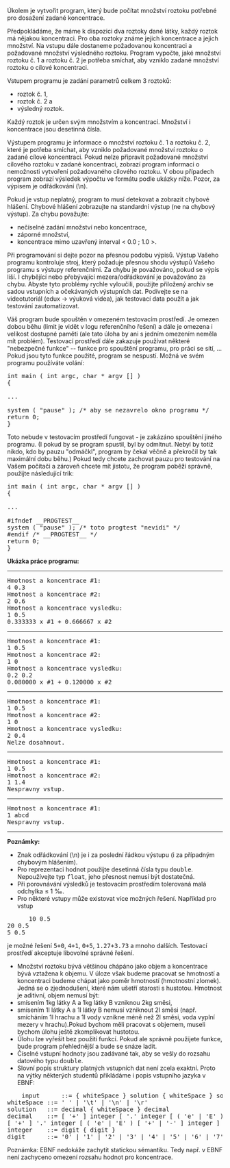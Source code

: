 Úkolem je vytvořit program, který bude počítat množství roztoku potřebné pro dosažení zadané koncentrace.

Předpokládáme, že máme k dispozici dva roztoky dané látky, každý roztok má nějakou koncentraci. Pro oba roztoky známe jejich koncentrace a jejich množství. Na vstupu dále dostaneme požadovanou koncentraci a požadované množství výsledného roztoku. Program vypočte, jaké množství roztoku č. 1 a roztoku č. 2 je potřeba smíchat, aby vzniklo zadané množství roztoku o cílové koncentraci.

Vstupem programu je zadání parametrů celkem 3 roztoků:

*   roztok č. 1,
*   roztok č. 2 a
*   výsledný roztok.

Každý roztok je určen svým množstvím a koncentrací. Množství i koncentrace jsou desetinná čísla.

Výstupem programu je informace o množství roztoku č. 1 a roztoku č. 2, které je potřeba smíchat, aby vzniklo požadované množství roztoku o zadané cílové koncentraci. Pokud nelze připravit požadované množství cílového roztoku v zadané koncentraci, zobrazí program informaci o nemožnosti vytvoření požadovaného cílového roztoku. V obou případech program zobrazí výsledek výpočtu ve formátu podle ukázky níže. Pozor, za výpisem je odřádkování (\n).

Pokud je vstup neplatný, program to musí detekovat a zobrazit chybové hlášení. Chybové hlášení zobrazujte na standardní výstup (ne na chybový výstup). Za chybu považujte:

*   nečíselné zadání množství nebo koncentrace,
*   záporné množství,
*   koncentrace mimo uzavřený interval < 0.0 ; 1.0 >.

Při programování si dejte pozor na přesnou podobu výpisů. Výstup Vašeho programu kontroluje stroj, který požaduje přesnou shodu výstupů Vašeho programu s výstupy referenčními. Za chybu je považováno, pokud se výpis liší. I chybějící nebo přebývající mezera/odřádkování je považováno za chybu. Abyste tyto problémy rychle vyloučili, použijte přiložený archiv se sadou vstupních a očekávaných výstupních dat. Podívejte se na videotutoriál (edux -> výuková videa), jak testovací data použít a jak testování zautomatizovat.

Váš program bude spouštěn v omezeném testovacím prostředí. Je omezen dobou běhu (limit je vidět v logu referenčního řešení) a dále je omezena i velikost dostupné paměti (ale tato úloha by ani s jedním omezením neměla mít problém). Testovací prostředí dále zakazuje používat některé "nebezpečné funkce" -- funkce pro spouštění programu, pro práci se sítí, ... Pokud jsou tyto funkce použité, program se nespustí. Možná ve svém programu používáte volání:

<pre>int main ( int argc, char * argv [] )
{

...

system ( "pause" ); /* aby se nezavrelo okno programu */
return 0;
}
</pre>

Toto nebude v testovacím prostředí fungovat - je zakázáno spouštění jiného programu. (I pokud by se program spustil, byl by odmítnut. Nebyl by totiž nikdo, kdo by pauzu "odmáčkl", program by čekal věčně a překročil by tak maximální dobu běhu.) Pokud tedy chcete zachovat pauzu pro testování na Vašem počítači a zároveň chcete mít jistotu, že program poběží správně, použijte následující trik:

<pre>int main ( int argc, char * argv [] )
{

...

#ifndef __PROGTEST__
system ( "pause" ); /* toto progtest "nevidi" */
#endif /* __PROGTEST__ */
return 0;
}
</pre>

**Ukázka práce programu:**

* * *

<pre>Hmotnost a koncentrace #1:
4 0.3
Hmotnost a koncentrace #2:
2 0.6
Hmotnost a koncentrace vysledku:
1 0.5
0.333333 x #1 + 0.666667 x #2
</pre>

* * *

<pre>Hmotnost a koncentrace #1:
1 0.5
Hmotnost a koncentrace #2:
1 0
Hmotnost a koncentrace vysledku:
0.2 0.2
0.080000 x #1 + 0.120000 x #2
</pre>

* * *

<pre>Hmotnost a koncentrace #1:
1 0.5
Hmotnost a koncentrace #2:
1 0
Hmotnost a koncentrace vysledku:
2 0.4
Nelze dosahnout.
</pre>

* * *

<pre>Hmotnost a koncentrace #1:
1 0.5
Hmotnost a koncentrace #2:
1 1.4
Nespravny vstup.
</pre>

* * *

<pre>Hmotnost a koncentrace #1:
1 abcd
Nespravny vstup.
</pre>

* * *

**Poznámky:**

*   Znak odřádkování (\n) je i za poslední řádkou výstupu (i za případným chybovým hlášením).
*   Pro reprezentaci hodnot použijte desetinná čísla typu <tt>double</tt>. Nepoužívejte typ <tt>float</tt>, jeho přesnost nemusí být dostatečná.
*   Při porovnávání výsledků je testovacím prostředím tolerovaná malá odchylka ≤ 1 ‰.
*   Pro některé vstupy může existovat více možných řešení. Například pro vstup

<pre>      10 0.5
20 0.5
5 0.5
</pre>

je možné řešení <tt>5+0</tt>, <tt>4+1</tt>, <tt>0+5</tt>, <tt>1.27+3.73</tt> a mnoho dalších. Testovací prostředí akceptuje libovolné správné řešení.
*   Množství roztoku bývá většinou chápáno jako objem a koncentrace bývá vztažena k objemu. V úloze však budeme pracovat se hmotností a koncentraci budeme chápat jako poměr hmotností (hmotnostní zlomek). Jedná se o zjednodušení, které nám ušetří starosti s hustotou. Hmotnost je aditivní, objem nemusí být:
*   smísením 1kg látky A a 1kg látky B vzniknou 2kg směsi,
*   smísením 1l látky A a 1l látky B nemusí vzniknout 2l směsi (např. smícháním 1l hrachu a 1l vody vznikne méně než 2l směsi, voda vyplní mezery v hrachu).Pokud bychom měli pracovat s objemem, museli bychom úlohu ještě zkomplikovat hustotou.
*   Úlohu lze vyřešit bez použití funkcí. Pokud ale správně použijete funkce, bude program přehlednější a bude se snáze ladit.
*   Číselné vstupní hodnoty jsou zadávané tak, aby se vešly do rozsahu datového typu <tt>double</tt>.
*   Slovní popis struktury platných vstupních dat není zcela exaktní. Proto na výtky některých studentů přikládáme i popis vstupního jazyka v EBNF:

<pre>    input      ::= { whiteSpace } solution { whiteSpace } solution { whiteSpace } solution { whiteSpace }
whiteSpace ::= ' ' | '\t' | '\n' | '\r'
solution   ::= decimal { whiteSpace } decimal
decimal    ::= [ '+' ] integer [ '.' integer [ ( 'e' | 'E' ) [ '+' | '-' ] integer ] ]  |
[ '+' ] '.' integer [ ( 'e' | 'E' ) [ '+' | '-' ] integer ]
integer    ::= digit { digit }
digit      ::= '0' | '1' | '2' | '3' | '4' | '5' | '6' | '7' | '8' | '9'
</pre>

Poznámka: EBNF nedokáže zachytit statickou sémantiku. Tedy např. v EBNF není zachyceno omezení rozsahu hodnot pro koncentrace.